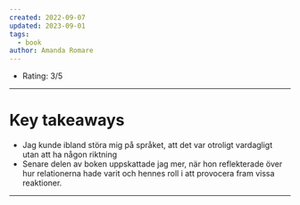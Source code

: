 ```yaml
---
created: 2022-09-07
updated: 2023-09-01
tags:
  - book
author: Amanda Romare
---
```

* Rating: 3/5
---
# Key takeaways
* Jag kunde ibland störa mig på språket, att det var otroligt vardagligt utan att ha någon riktning
* Senare delen av boken uppskattade jag mer, när hon reflekterade över hur relationerna hade varit och hennes roll i att provocera fram vissa reaktioner.

---

